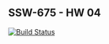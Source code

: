 ## SSW-675 - HW 04

[![Build Status](https://travis-ci.org/seige13/SSW-567-GitHubApi.svg?branch=master)](https://travis-ci.org/seige13/SSW-567-GitHubApi)